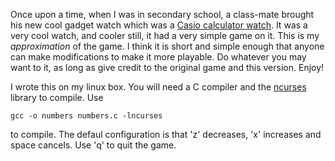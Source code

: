 Once upon a time, when I was in secondary school, a class-mate brought his new cool gadget 
watch which was a [Casio calculator watch][1].  It was a very cool watch, and cooler still,
it had a very simple game on it.  This is my *approximation* of the game. I think it is
short and simple enough that anyone can make modifications to make it more playable. Do 
whatever you may want to it, as long as give credit to the original game and this version. Enjoy!

I wrote this on my linux box. You will need a C compiler and the [ncurses][2] library to
compile.  Use

    gcc -o numbers numbers.c -lncurses

to compile. The defaul configuration is that 'z' decreases, 'x' increases and space cancels.
Use 'q' to quit the game.

[1]: https://www.reddit.com/r/casio/comments/8zem5h/casio_ca_901/
[2]: https://en.wikipedia.org/wiki/Ncurses
